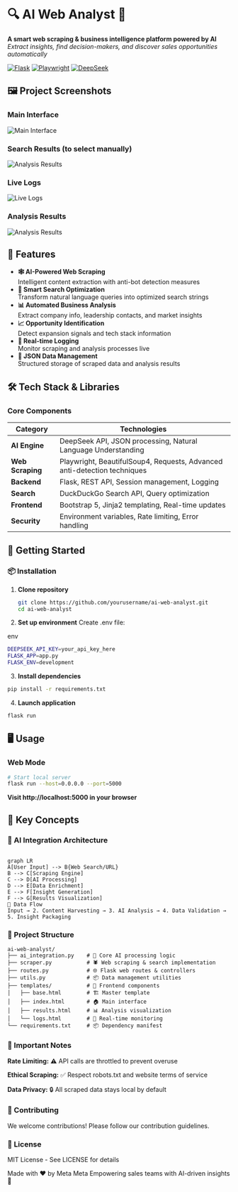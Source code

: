 # 🔍 AI Web Analyst 🤖

**A smart web scraping & business intelligence platform powered by AI**  
*Extract insights, find decision-makers, and discover sales opportunities automatically*

[![Flask](https://img.shields.io/badge/Flask-2.2.5-%23000.svg?logo=flask)](https://flask.palletsprojects.com/)
[![Playwright](https://img.shields.io/badge/Playwright-1.40.0-blue?logo=playwright)](https://playwright.dev/)
[![DeepSeek](https://img.shields.io/badge/DeepSeek-API-%230B5FFF.svg)](https://deepseek.com/)

## 🖼️ Project Screenshots

### Main Interface
![Main Interface](images/1main.jpg)

### Search Results (to select manually)
![Analysis Results](images/2searchresults.jpg)

### Live Logs
![Live Logs](images/3logs.jpg)

### Analysis Results
![Analysis Results](images/4report.jpg)



## 🌟 Features

- **🕸️ AI-Powered Web Scraping**  
  Intelligent content extraction with anti-bot detection measures
- **🔎 Smart Search Optimization**  
  Transform natural language queries into optimized search strings
- **📊 Automated Business Analysis**  
  Extract company info, leadership contacts, and market insights
- **📈 Opportunity Identification**  
  Detect expansion signals and tech stack information
- **📜 Real-time Logging**  
  Monitor scraping and analysis processes live
- **📂 JSON Data Management**  
  Structured storage of scraped data and analysis results

## 🛠️ Tech Stack & Libraries

### Core Components
| Category       | Technologies                                                                 |
|----------------|------------------------------------------------------------------------------|
| **AI Engine**  | DeepSeek API, JSON processing, Natural Language Understanding               |
| **Web Scraping** | Playwright, BeautifulSoup4, Requests, Advanced anti-detection techniques   |
| **Backend**    | Flask, REST API, Session management, Logging                                |
| **Search**     | DuckDuckGo Search API, Query optimization                                   |
| **Frontend**   | Bootstrap 5, Jinja2 templating, Real-time updates                           |
| **Security**   | Environment variables, Rate limiting, Error handling                        |

## 🚀 Getting Started

### 📦 Installation

1. **Clone repository**
   ```bash
   git clone https://github.com/yourusername/ai-web-analyst.git
   cd ai-web-analyst
   ```
2. **Set up environment**
Create .env file:

env
```bash
DEEPSEEK_API_KEY=your_api_key_here
FLASK_APP=app.py
FLASK_ENV=development
```
3. **Install dependencies**

```bash
pip install -r requirements.txt
```
4. **Launch application**

```bash
flask run
```

## 🖥️ Usage

### Web Mode

```bash
# Start local server
flask run --host=0.0.0.0 --port=5000
```

**Visit http://localhost:5000 in your browser**


## 🧠 Key Concepts
### 🤖 AI Integration Architecture

```mermaid

graph LR
A[User Input] --> B{Web Search/URL}
B --> C[Scraping Engine]
C --> D[AI Processing]
D --> E[Data Enrichment]
E --> F[Insight Generation]
F --> G[Results Visualization]
🔄 Data Flow
Input → 2. Content Harvesting → 3. AI Analysis → 4. Data Validation → 5. Insight Packaging
```

### 📂 Project Structure

```
ai-web-analyst/
├── ai_integration.py    # 🤖 Core AI processing logic
├── scraper.py           # 🕷️ Web scraping & search implementation
├── routes.py            # 🌐 Flask web routes & controllers
├── utils.py             # 📦 Data management utilities
├── templates/           # 🎨 Frontend components
│   ├── base.html        # 🏗️ Master template
│   ├── index.html       # 🏠 Main interface
│   ├── results.html     # 📊 Analysis visualization
│   └── logs.html        # 📜 Real-time monitoring
└── requirements.txt     # 📦 Dependency manifest
```

### 🚧 Important Notes
**Rate Limiting:** ⚠️ API calls are throttled to prevent overuse

**Ethical Scraping:** ✅ Respect robots.txt and website terms of service

**Data Privacy:** 🔒 All scraped data stays local by default


### 🤝 Contributing
We welcome contributions! Please follow our contribution guidelines.

### 📜 License
MIT License - See LICENSE for details

Made with ❤️ by Meta Meta
Empowering sales teams with AI-driven insights 🚀